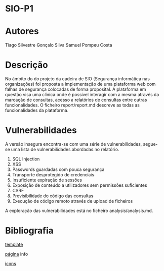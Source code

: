 # SIO-P1
# Autores
Tiago Silvestre
Gonçalo Silva
Samuel
Pompeu Costa

# Descrição
No âmbito do do projeto da cadeira de SIO (Segurança informática nas organizações) foi proposta a implementação de uma plataforma web com falhas de segurança colocadas de forma proposital.
A plataforma em questão visa uma clínica onde é possível interagir com a mesma através da marcação de consultas, acesso a relatórios de consultas entre outras funcionalidades. O ficheiro report/report.md descreve as todas as funcionalidades da plataforma.


# Vulnerabilidades
A versão insegura encontra-se com uma série de vulnerabilidades, segue-se uma lista de vulnerabilidades abordadas no relatório.

1. SQL Injection
2. XSS
3. Passwords guardadas com pouca segurança
4. Transporte desprotegido de credenciais
5. Insuficiente expiração de sessões
6. Exposição de conteúdo a utilizadores sem permissões suficientes
7. CSRF
8. Previsibilidade do código das consultas 
9. Execução de código remoto através de upload de ficheiros

A exploração das vulnerabilidades está no ficheiro analysis/analysis.md.

# Bibliografia
[template](https://html.design/)

[página](https://codepen.io/redfrost/pen/KzegWQ) info

[icons](https://icons8.com/icon/HxdOcoesMKEc)